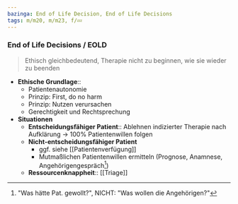 ```yaml
---
bazinga: End of Life Decision, End of Life Decisions
tags: m/m20, m/m23, f/💤
---
```

### End of Life Decisions / EOLD
> Ethisch gleichbedeutend, Therapie nicht zu beginnen, wie sie wieder zu beenden
- **Ethische Grundlage**:: 
	- Patientenautonomie
	- Prinzip: First, do no harm
	- Prinzip: Nutzen verursachen
	- Gerechtigkeit und Rechtsprechung
- **Situationen**
	- **Entscheidungsfähiger Patient**:: Ablehnen indizierter Therapie nach Aufklärung → 100% Patientenwillen folgen
	- **Nicht-entscheidungsfähiger Patient**
		- ggf. siehe [[Patientenverfügung]]
		- Mutmaßlichen Patientenwillen ermitteln (Prognose, Anamnese, Angehörigengespräch[^1])
	- **Ressourcenknappheit**:: [[Triage]]

[^1]: "Was hätte Pat. gewollt?", NICHT: "Was wollen die Angehörigen?"